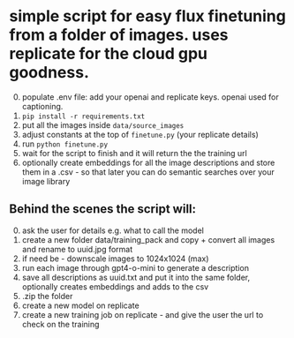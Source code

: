 # simple script for easy flux finetuning from a folder of images. uses replicate for the cloud gpu goodness.

0. populate .env file: add your openai and replicate keys. openai used for captioning.
1. `pip install -r requirements.txt`
2. put all the images inside `data/source_images`
3. adjust constants at the top of `finetune.py` (your replicate details)
4. run `python finetune.py`
5. wait for the script to finish and it will return the the training url
6. optionally create embeddings for all the image descriptions and store them in a .csv - so that later you can do semantic searches over your image library


## Behind the scenes the script will:

0. ask the user for details e.g. what to call the model
1. create a new folder data/training_pack and copy + convert all images and rename to uuid.jpg format
2. if need be - downscale images to 1024x1024 (max)
3. run each image through gpt4-o-mini to generate a description
4. save all descriptions as uuid.txt and put it into the same folder, optionally creates embeddings and adds to the csv
5. .zip the folder
6. create a new model on replicate
7. create a new training job on replicate - and give the user the url to check on the training

